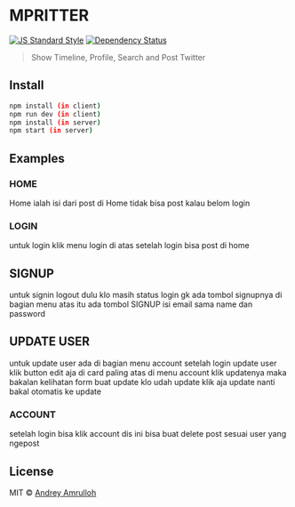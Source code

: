 # MPRITTER

[![JS Standard Style][standard-image]][standard-url]
[![Dependency Status][depstat-image]][depstat-url]

> Show Timeline, Profile, Search and Post Twitter

## Install

```sh
npm install (in client)
npm run dev (in client)
npm install (in server)
npm start (in server)
```

## Examples

### HOME
Home ialah isi dari post
di Home tidak bisa post kalau belom login

### LOGIN
untuk login klik menu login di atas
setelah login bisa post di home

## SIGNUP
untuk signin logout dulu klo masih status login gk ada tombol signupnya
di bagian menu atas itu ada tombol SIGNUP
isi email sama name dan password

## UPDATE USER
untuk update user ada di bagian menu account setelah login
update user klik button edit aja di card paling atas di menu account
klik updatenya maka bakalan kelihatan form buat update
klo udah update klik aja update nanti bakal otomatis ke update

### ACCOUNT
setelah login bisa klik account
dis ini bisa buat delete post sesuai user yang ngepost

## License

MIT © [Andrey Amrulloh](http://github.com/andreychuinx)

[standard-url]: http://standardjs.com
[standard-image]: https://img.shields.io/badge/code%20style-standard-brightgreen.svg

[npm-url]: https://npmjs.org
[npm-image]: https://img.shields.io/npm/v/querymen.svg?style=flat-square


[depstat-url]: https://andreywashere.tumblr.com
[depstat-image]: https://david-dm.org/diegohaz/querymen.svg?style=flat-square